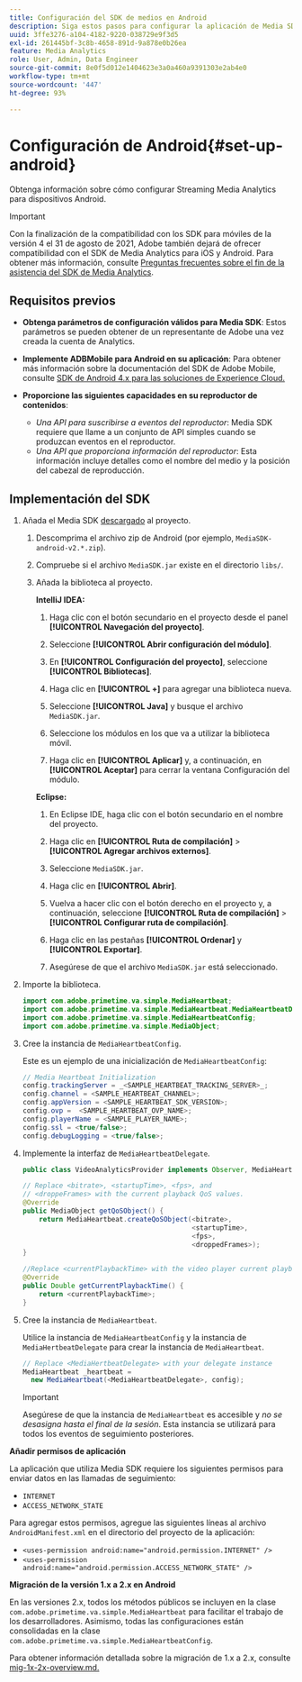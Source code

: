 ```yaml
---
title: Configuración del SDK de medios en Android
description: Siga estos pasos para configurar la aplicación de Media SDK en Android.
uuid: 3ffe3276-a104-4182-9220-038729e9f3d5
exl-id: 261445bf-3c8b-4658-891d-9a878e0b26ea
feature: Media Analytics
role: User, Admin, Data Engineer
source-git-commit: 8e0f5d012e1404623e3a0a460a9391303e2ab4e0
workflow-type: tm+mt
source-wordcount: '447'
ht-degree: 93%

---
```


# Configuración de Android{#set-up-android}

Obtenga información sobre cómo configurar Streaming Media Analytics para dispositivos Android.

>[!IMPORTANT]
>
>Con la finalización de la compatibilidad con los SDK para móviles de la versión 4 el 31 de agosto de 2021, Adobe también dejará de ofrecer compatibilidad con el SDK de Media Analytics para iOS y Android.  Para obtener más información, consulte [Preguntas frecuentes sobre el fin de la asistencia del SDK de Media Analytics](/help/sdk-implement/end-of-support-faqs.md).


## Requisitos previos

* **Obtenga parámetros de configuración válidos para Media SDK**: Estos parámetros se pueden obtener de un representante de Adobe una vez creada la cuenta de Analytics.
* **Implemente ADBMobile para Android en su aplicación**: Para obtener más información sobre la documentación del SDK de Adobe Mobile, consulte [SDK de Android 4.x para las soluciones de Experience Cloud.](https://experienceleague.adobe.com/docs/mobile-services/android/overview.html?lang=es)

* **Proporcione las siguientes capacidades en su reproductor de contenidos**:
   * *Una API para suscribirse a eventos del reproductor*: Media SDK requiere que llame a un conjunto de API simples cuando se produzcan eventos en el reproductor.
   * *Una API que proporciona información del reproductor*: Esta información incluye detalles como el nombre del medio y la posición del cabezal de reproducción.

## Implementación del SDK

1. Añada el Media SDK [descargado](/help/sdk-implement/download-sdks.md#download-2x-sdks) al proyecto.

   1. Descomprima el archivo zip de Android (por ejemplo, `MediaSDK-android-v2.*.zip`).
   1. Compruebe si el archivo `MediaSDK.jar` existe en el directorio `libs/`.

   1. Añada la biblioteca al proyecto.

      **IntelliJ IDEA:**

      1. Haga clic con el botón secundario en el proyecto desde el panel **[!UICONTROL Navegación del proyecto]**.
      1. Seleccione **[!UICONTROL Abrir configuración del módulo]**.
      1. En **[!UICONTROL Configuración del proyecto]**, seleccione **[!UICONTROL Bibliotecas]**.

      1. Haga clic en **[!UICONTROL +]** para agregar una biblioteca nueva.
      1. Seleccione **[!UICONTROL Java]** y busque el archivo `MediaSDK.jar`.

      1. Seleccione los módulos en los que va a utilizar la biblioteca móvil.
      1. Haga clic en **[!UICONTROL Aplicar]** y, a continuación, en **[!UICONTROL Aceptar]** para cerrar la ventana Configuración del módulo.

      **Eclipse:**

      1. En Eclipse IDE, haga clic con el botón secundario en el nombre del proyecto.
      1. Haga clic en **[!UICONTROL Ruta de compilación]** > **[!UICONTROL Agregar archivos externos]**.
      1. Seleccione `MediaSDK.jar`.
      1. Haga clic en **[!UICONTROL Abrir]**.
      1. Vuelva a hacer clic con el botón derecho en el proyecto y, a continuación, seleccione **[!UICONTROL Ruta de compilación]** > **[!UICONTROL Configurar ruta de compilación]**.
      1. Haga clic en las pestañas **[!UICONTROL Ordenar]** y **[!UICONTROL Exportar]**.

      1. Asegúrese de que el archivo `MediaSDK.jar` está seleccionado.


1. Importe la biblioteca.

   ```java
   import com.adobe.primetime.va.simple.MediaHeartbeat;
   import com.adobe.primetime.va.simple.MediaHeartbeat.MediaHeartbeatDelegate;
   import com.adobe.primetime.va.simple.MediaHeartbeatConfig;
   import com.adobe.primetime.va.simple.MediaObject;
   ```

1. Cree la instancia de `MediaHeartbeatConfig`.

   Este es un ejemplo de una inicialización de `MediaHeartbeatConfig`:

   ```java
   // Media Heartbeat Initialization
   config.trackingServer = _<SAMPLE_HEARTBEAT_TRACKING_SERVER>_;
   config.channel = <SAMPLE_HEARTBEAT_CHANNEL>;
   config.appVersion = <SAMPLE_HEARTBEAT_SDK_VERSION>;
   config.ovp =  <SAMPLE_HEARTBEAT_OVP_NAME>;
   config.playerName = <SAMPLE_PLAYER_NAME>;
   config.ssl = <true/false>;
   config.debugLogging = <true/false>;
   ```

1. Implemente la interfaz de `MediaHeartbeatDelegate`.

   ```java
   public class VideoAnalyticsProvider implements Observer, MediaHeartbeatDelegate{}
   ```

   ```java
   // Replace <bitrate>, <startupTime>, <fps>, and  
   // <droppeFrames> with the current playback QoS values.  
   @Override
   public MediaObject getQoSObject() {
       return MediaHeartbeat.createQoSObject(<bitrate>,  
                                             <startupTime>,  
                                             <fps>,  
                                             <droppedFrames>);
   }
   
   //Replace <currentPlaybackTime> with the video player current playback time
   @Override
   public Double getCurrentPlaybackTime() {
       return <currentPlaybackTime>;
   }
   ```

1. Cree la instancia de `MediaHeartbeat`.

   Utilice la instancia de `MediaHeartbeatConfig` y la instancia de `MediaHertbeatDelegate` para crear la instancia de `MediaHeartbeat`.

   ```java
   // Replace <MediaHertbeatDelegate> with your delegate instance
   MediaHeartbeat _heartbeat =  
     new MediaHeartbeat(<MediaHeartbeatDelegate>, config);
   ```

   >[!IMPORTANT]
   >
   >Asegúrese de que la instancia de `MediaHeartbeat` es accesible y *no se desasigna hasta el final de la sesión*. Esta instancia se utilizará para todos los eventos de seguimiento posteriores.

**Añadir permisos de aplicación**

La aplicación que utiliza Media SDK requiere los siguientes permisos para enviar datos en las llamadas de seguimiento:

* `INTERNET`
* `ACCESS_NETWORK_STATE`

Para agregar estos permisos, agregue las siguientes líneas al archivo `AndroidManifest.xml` en el directorio del proyecto de la aplicación:

* `<uses-permission android:name="android.permission.INTERNET" />`
* `<uses-permission android:name="android.permission.ACCESS_NETWORK_STATE" />`

**Migración de la versión 1.x a 2.x en Android**

En las versiones 2.x, todos los métodos públicos se incluyen en la clase `com.adobe.primetime.va.simple.MediaHeartbeat` para facilitar el trabajo de los desarrolladores. Asimismo, todas las configuraciones están consolidadas en la clase `com.adobe.primetime.va.simple.MediaHeartbeatConfig`.

Para obtener información detallada sobre la migración de 1.x a 2.x, consulte [mig-1x-2x-overview.md.](/help/sdk-implement/va-1x-to-2x/mig-1x-2x-overview.md)
